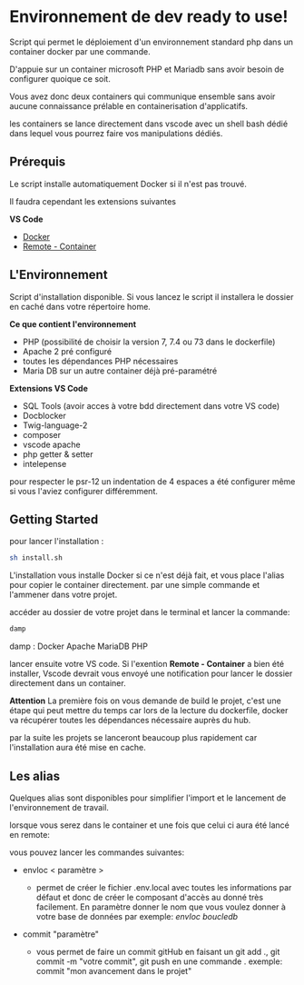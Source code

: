 # Environnement de dev ready to use!

Script qui permet le déploiement d'un environnement standard php dans un container docker par une commande.

D'appuie sur un container microsoft PHP et Mariadb sans avoir besoin de configurer quoique ce soit.

Vous avez donc deux containers qui communique ensemble sans avoir aucune connaissance prélable en containerisation d'applicatifs.

les containers se lance directement dans vscode avec un shell bash dédié dans lequel vous pourrez faire vos manipulations dédiés.

## Prérequis

Le script installe automatiquement Docker si il n'est pas trouvé. 

Il faudra cependant les extensions suivantes

**VS Code**
* [Docker](https://marketplace.visualstudio.com/items?itemName=ms-azuretools.vscode-docker)
* [Remote - Container](https://marketplace.visualstudio.com/items?itemName=ms-vscode-remote.remote-containers)


## L'Environnement

Script d'installation disponible. Si vous lancez le script il installera le dossier en caché dans votre répertoire home.

**Ce que contient l'environnement**
* PHP (possibilité de choisir la version 7, 7.4 ou 73 dans le dockerfile)
* Apache 2 pré configuré
* toutes les dépendances PHP nécessaires
* Maria DB sur un autre container déjà pré-paramétré

**Extensions VS Code**
* SQL Tools (avoir acces à votre bdd directement dans votre VS code)
* Docblocker
* Twig-language-2
* composer
* vscode apache
* php getter & setter
* intelepense


pour respecter le psr-12 un indentation de 4 espaces a été configurer même si vous l'aviez configurer différemment.


## Getting Started
pour lancer l'installation :

```bash
sh install.sh
```

L'installation vous installe Docker si ce n'est déjà fait, et vous place l'alias pour copier le container directement. par une simple commande et l'ammener dans votre projet.

accéder au dossier de votre projet dans le terminal et lancer la commande: 

```bash
damp
```
damp : Docker Apache MariaDB PHP

lancer ensuite votre VS code. Si l'exention **Remote - Container** a bien été installer, Vscode devrait vous envoyé une notification pour lancer le dossier directement dans un container.


**Attention**
La première fois on vous demande de build le projet, c'est une étape qui peut mettre du temps car lors de la lecture du dockerfile, docker va récupérer toutes les dépendances nécessaire auprès du hub.

par la suite les projets se lanceront beaucoup plus rapidement car l'installation aura été mise en cache.



## Les alias

Quelques alias sont disponibles pour simplifier l'import et le lancement de l'environnement de travail.

lorsque vous serez dans le container et une fois que celui ci aura été lancé en remote: 

vous pouvez lancer les commandes suivantes: 

* envloc < paramètre >
  * permet de créer le fichier .env.local avec toutes les informations par défaut et donc de créer le composant d'accès au donné très facilement. En paramètre donner le nom que vous voulez donner à votre base de données par exemple: *envloc boucledb*

* commit "paramètre"
  * vous permet de faire un commit gitHub en faisant un git add ., git commit -m "votre commit", git push en une commande . exemple: commit "mon avancement dans le projet"


  